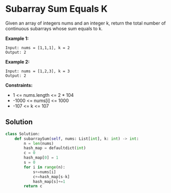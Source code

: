 <h1>Subarray Sum Equals K</h1>

<p>
Given an array of integers nums and an integer k, return the total number of continuous subarrays whose sum equals to k.

</p>

<b>Example 1:</b>

    Input: nums = [1,1,1], k = 2
    Output: 2
    
<b>Example 2:</b>

    Input: nums = [1,2,3], k = 3
    Output: 2

<b>Constraints:</b>

- 1 <= nums.length <= 2 * 104
- -1000 <= nums[i] <= 1000
- -107 <= k <= 107

<h2>Solution</h2>

```python
class Solution:
    def subarraySum(self, nums: List[int], k: int) -> int:
        n = len(nums)
        hash_map = defaultdict(int)
        c = 0
        hash_map[0] = 1
        s = 0
        for i in range(n):
            s+=nums[i]
            c+=hash_map[s-k]
            hash_map[s]+=1
        return c
```
